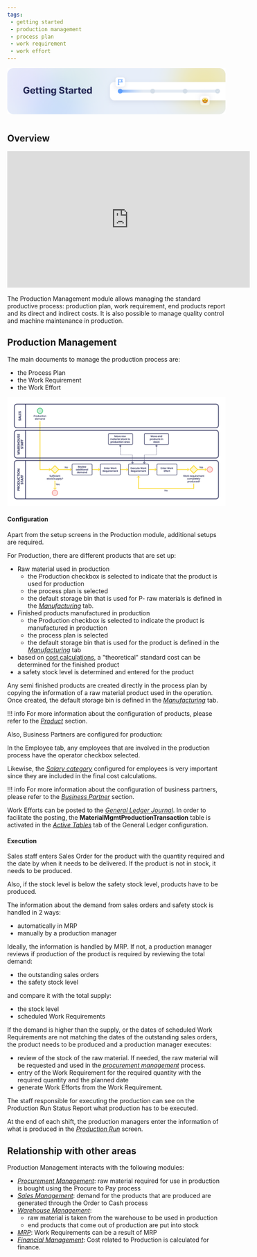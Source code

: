 ```yaml
---
tags: 
 - getting started
 - production management
 - process plan
 - work requirement
 - work effort
---
```


![cover-getting-started.png](/assets/getting-started/overview/cover-getting-started.png)
#

## Overview

<iframe width="560" height="315" src="https://www.youtube.com/embed/LujFoXYv-XA?si=i8cKV41eHUdipMHh" title="YouTube video player" frameborder="0" allow="accelerometer; autoplay; clipboard-write; encrypted-media; gyroscope; picture-in-picture; web-share" allowfullscreen></iframe>

The Production Management module allows managing the standard productive process: production plan, work requirement, end products report and its direct and indirect costs. It is also possible to manage quality control and machine maintenance in production.

## Production Management

The main documents to manage the production process are:

- the Process Plan
- the Work Requirement
- the Work Effort

![](/assets/drive/1lCJc82jrHhfKt3KS2Eg9SS0aoPpYMsD7.png)

#### **Configuration**

Apart from the setup screens in the Production module, additional setups are required.

For Production, there are different products that are set up:

- Raw material used in production
  - the Production checkbox is selected to indicate that the product is used for production
  - the process plan is selected
  - the default storage bin that is used for P- raw materials is defined in the [_Manufacturing_](/user-guide/etendo-classic/basic-features/master-data-management/master-data/#product) tab.
- Finished products manufactured in production
  - the Production checkbox is selected to indicate the product is manufactured in production
  - the process plan is selected
  - the default storage bin that is used for the product is defined in the [_Manufacturing_](/user-guide/etendo-classic/basic-features/master-data-management/master-data/#product) tab
- based on [cost calculations](/user-guide/etendo-classic/basic-features/production-management/transactions/#calculate-standard-costs), a "theoretical" standard cost can be determined for the finished product
- a safety stock level is determined and entered for the product

Any semi finished products are created directly in the process plan by copying the information of a raw material product used in the operation. Once created, the default storage bin is defined in the [_Manufacturing_](/user-guide/etendo-classic/basic-features/master-data-management/master-data/#product) tab.

!!! info
    For more information about the configuration of products, please refer to the [_Product_](/user-guide/etendo-classic/basic-features/master-data-management/master-data/#product) section.

Also, Business Partners are configured for production:

In the Employee tab, any employees that are involved in the production process have the operator checkbox selected.

Likewise, the [_Salary category_](/user-guide/etendo-classic/basic-features/master-data-management/master-data/#salary-category) configured for employees is very important since they are included in the final cost calculations.

!!! info
    For more information about the configuration of business partners, please refer to the [_Business Partner_](/user-guide/etendo-classic/basic-features/master-data-management/master-data/#business-partner) section.

Work Efforts can be posted to the [_General Ledger Journal_](/user-guide/etendo-classic/basic-features/financial-management/accounting/transactions/#gl-journal). In order to facilitate the posting, the **MaterialMgmtProductionTransaction** table is activated in the [_Active Tables_](/user-guide/etendo-classic/basic-features/financial-management/accounting/setup/#glconfig) tab of the General Ledger configuration.

#### **Execution**

Sales staff enters Sales Order for the product with the quantity required and the date by when it needs to be delivered. If the product is not in stock, it needs to be produced.

Also, if the stock level is below the safety stock level, products have to be produced.

The information about the demand from sales orders and safety stock is handled in 2 ways:

- automatically in MRP
- manually by a production manager

Ideally, the information is handled by MRP. If not, a production manager reviews if production of the product is required by reviewing the total demand:

- the outstanding sales orders
- the safety stock level

and compare it with the total supply:

- the stock level
- scheduled Work Requirements

If the demand is higher than the supply, or the dates of scheduled Work Requirements are not matching the dates of the outstanding sales orders, the product needs to be produced and a production manager executes:

- review of the stock of the raw material. If needed, the raw material will be requested and used in the [_procurement management_](/user-guide/etendo-classic/basic-features/procurement-management/transactions/) process.
- entry of the Work Requirement for the required quantity with the required quantity and the planned date
- generate Work Efforts from the Work Requirement.

The staff responsible for executing the production can see on the Production Run Status Report what production has to be executed.

At the end of each shift, the production managers enter the information of what is produced in the [_Production Run_](/user-guide/etendo-classic/basic-features/production-management/transactions/#production-run_1) screen.

## Relationship with other areas

Production Management interacts with the following modules:

- [_Procurement Management_](/user-guide/etendo-classic/basic-features/procurement-management/getting-started): raw material required for use in production is bought using the Procure to Pay process
- [_Sales Management_](/user-guide/etendo-classic/basic-features/sales-management/getting-started): demand for the products that are produced are generated through the Order to Cash process
- [_Warehouse Management_](/user-guide/etendo-classic/basic-features/warehouse-management/getting-started):
    - raw material is taken from the warehouse to be used in production
    - end products that come out of production are put into stock
- [_MRP_](/user-guide/etendo-classic/basic-features/material-requirement-planning/transactions/): Work Requirements can be a result of MRP
- [_Financial Management_](/user-guide/etendo-classic/basic-features/financial-management/getting-started): Cost related to Production is calculated for finance.
